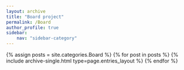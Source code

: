 ```yaml
---
layout: archive
title: "Board project"
permalink: /Board
author_profile: true
sidebar:
    nav: "sidebar-category"
---
```



{% assign posts = site.categories.Board %}
{% for post in posts %} {% include archive-single.html type=page.entries_layout %} {% endfor %}
